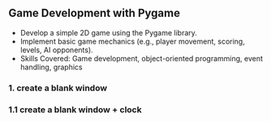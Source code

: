 ## Game Development with Pygame
  - Develop a simple 2D game using the Pygame library.
  - Implement basic game mechanics (e.g., player movement, scoring, levels, AI opponents).
  - Skills Covered: Game development, object-oriented programming, event handling, graphics

### 1. create a blank window
### 1.1 create a blank window + clock
